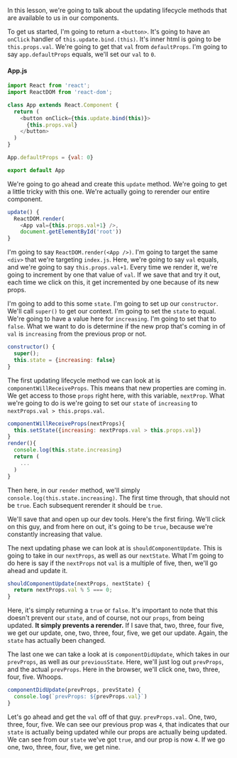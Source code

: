 In this lesson, we're going to talk about the updating lifecycle methods that are available to us in our components.

To get us started, I'm going to return a `<button>`. It's going to have an `onClick` handler of `this.update.bind.(this)`. It's inner html is going to be `this.props.val`. We're going to get that `val` from `defaultProps`. I'm going to say `app.defaultProps` equals, we'll set our `val` to `0`.
#### App.js
``` javascript
import React from 'react';
import ReactDOM from 'react-dom';

class App extends React.Component {
  return (
    <button onClick={this.update.bind(this)}>
      {this.props.val}
    </button>
  )
}

App.defaultProps = {val: 0}

export default App
```
We're going to go ahead and create this `update` method. We're going to get a little tricky with this one. We're actually going to rerender our entire component.

``` javascript
update() {
  ReactDOM.render(
    <App val={this.props.val+1} />, 
    document.getElementById('root'))
}
```
I'm going to say `ReactDOM.render(<App />)`. I'm going to target the same `<div>` that we're targeting `index.js`. Here, we're going to say `val` equals, and we're going to say `this.props.val+1`. Every time we render it, we're going to increment by one that value of `val`. If we save that and try it out, each time we click on this, it get incremented by one because of its new props.

I'm going to add to this some `state`. I'm going to set up our `constructor`. We'll call `super()` to get our context. I'm going to set the `state` to equal. We're going to have a value here for `increasing`. I'm going to set that to `false`. What we want to do is determine if the new prop that's coming in of `val` is `increasing` from the previous prop or not.

``` javascript
constructor() {
  super();
  this.state = {increasing: false}
}
```
The first updating lifecycle method we can look at is `componentWillReceiveProps`. This means that new properties are coming in. We get access to those `props` right here, with this variable, `nextProp`. What we're going to do is we're going to set our `state` of `increasing` to `nextProps.val > this.props.val`.

``` javascript
componentWillReceiveProps(nextProps){
  this.setState({increasing: nextProps.val > this.props.val})
}
render(){
  console.log(this.state.increasing)
  return (
    ...
  )
}
```
Then here, in our `render` method, we'll simply `console.log(this.state.increasing)`. The first time through, that should not be `true`. Each subsequent rerender it should be `true`.

We'll save that and open up our dev tools. Here's the first firing. We'll click on this guy, and from here on out, it's going to be `true`, because we're constantly increasing that value.

The next updating phase we can look at is `shouldComponentUpdate`. This is going to take in our `nextProps`, as well as our `nextState`. What I'm going to do here is say if the `nextProps` not `val` is a multiple of five, then, we'll go ahead and update it.

``` javascript
shouldComponentUpdate(nextProps, nextState) {
  return nextProps.val % 5 === 0;
}
```
Here, it's simply returning a `true` or `false`. It's important to note that this doesn't prevent our `state`, and of course, not our `props`, from being updated. **It simply prevents a rerender.** If I save that, two, three, four five, we get our update, one, two, three, four, five, we get our update. Again, the `state` has actually been changed.

The last one we can take a look at is `componentDidUpdate`, which takes in our `prevProps`, as well as our `previousState`. Here, we'll just log out `prevProps`, and the actual `prevProps`. Here in the browser, we'll click one, two, three, four, five. Whoops.

``` javascript
componentDidUpdate(prevProps, prevState) {
  console.log(`prevProps: ${prevProps.val}`)
}
``` 
Let's go ahead and get the `val` off of that guy. `prevProps.val`. One, two, three, four, five. We can see our previous prop was `4`, that indicates that our `state` is actually being updated while our props are actually being updated. We can see from our `state` we've got `true`, and our prop is now `4`. If we go one, two, three, four, five, we get nine.